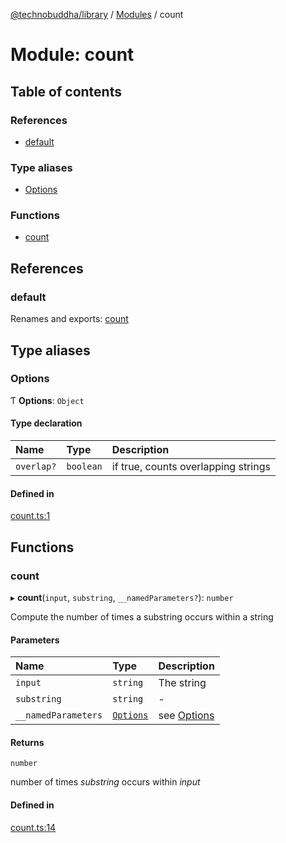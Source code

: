 [@technobuddha/library](../../README.md) / [Modules](../Modules.md) / count

# Module: count

## Table of contents

### References

- [default](count.md#default)

### Type aliases

- [Options](count.md#options)

### Functions

- [count](count.md#count)

## References

### default

Renames and exports: [count](count.md#count)

## Type aliases

### Options

Ƭ **Options**: `Object`

#### Type declaration

| Name | Type | Description |
| :------ | :------ | :------ |
| `overlap?` | `boolean` | if true, counts overlapping strings |

#### Defined in

[count.ts:1](../../src/count.ts#L1)

## Functions

### count

▸ **count**(`input`, `substring`, `__namedParameters?`): `number`

Compute the number of times a substring occurs within a string

#### Parameters

| Name | Type | Description |
| :------ | :------ | :------ |
| `input` | `string` | The string |
| `substring` | `string` | - |
| `__namedParameters` | [`Options`](count.md#options) | see [Options](count.md#options) |

#### Returns

`number`

number of times *substring* occurs within *input*

#### Defined in

[count.ts:14](../../src/count.ts#L14)
